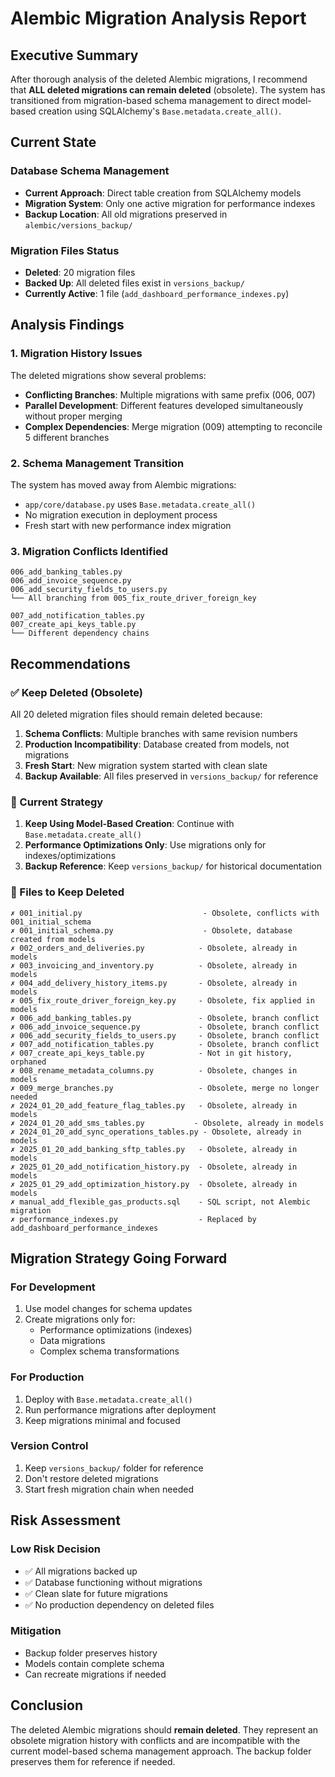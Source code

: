 # Alembic Migration Analysis Report

## Executive Summary

After thorough analysis of the deleted Alembic migrations, I recommend that **ALL deleted migrations can remain deleted** (obsolete). The system has transitioned from migration-based schema management to direct model-based creation using SQLAlchemy's `Base.metadata.create_all()`.

## Current State

### Database Schema Management
- **Current Approach**: Direct table creation from SQLAlchemy models
- **Migration System**: Only one active migration for performance indexes
- **Backup Location**: All old migrations preserved in `alembic/versions_backup/`

### Migration Files Status
- **Deleted**: 20 migration files
- **Backed Up**: All deleted files exist in `versions_backup/`
- **Currently Active**: 1 file (`add_dashboard_performance_indexes.py`)

## Analysis Findings

### 1. Migration History Issues
The deleted migrations show several problems:
- **Conflicting Branches**: Multiple migrations with same prefix (006, 007)
- **Parallel Development**: Different features developed simultaneously without proper merging
- **Complex Dependencies**: Merge migration (009) attempting to reconcile 5 different branches

### 2. Schema Management Transition
The system has moved away from Alembic migrations:
- `app/core/database.py` uses `Base.metadata.create_all()` 
- No migration execution in deployment process
- Fresh start with new performance index migration

### 3. Migration Conflicts Identified
```
006_add_banking_tables.py
006_add_invoice_sequence.py  
006_add_security_fields_to_users.py
└── All branching from 005_fix_route_driver_foreign_key

007_add_notification_tables.py
007_create_api_keys_table.py
└── Different dependency chains
```

## Recommendations

### ✅ Keep Deleted (Obsolete)
All 20 deleted migration files should remain deleted because:

1. **Schema Conflicts**: Multiple branches with same revision numbers
2. **Production Incompatibility**: Database created from models, not migrations
3. **Fresh Start**: New migration system started with clean slate
4. **Backup Available**: All files preserved in `versions_backup/` for reference

### 🔄 Current Strategy
1. **Keep Using Model-Based Creation**: Continue with `Base.metadata.create_all()`
2. **Performance Optimizations Only**: Use migrations only for indexes/optimizations
3. **Backup Reference**: Keep `versions_backup/` for historical documentation

### 📁 Files to Keep Deleted
```
✗ 001_initial.py                           - Obsolete, conflicts with 001_initial_schema
✗ 001_initial_schema.py                    - Obsolete, database created from models
✗ 002_orders_and_deliveries.py            - Obsolete, already in models
✗ 003_invoicing_and_inventory.py          - Obsolete, already in models
✗ 004_add_delivery_history_items.py       - Obsolete, already in models
✗ 005_fix_route_driver_foreign_key.py     - Obsolete, fix applied in models
✗ 006_add_banking_tables.py               - Obsolete, branch conflict
✗ 006_add_invoice_sequence.py             - Obsolete, branch conflict
✗ 006_add_security_fields_to_users.py     - Obsolete, branch conflict
✗ 007_add_notification_tables.py          - Obsolete, branch conflict
✗ 007_create_api_keys_table.py            - Not in git history, orphaned
✗ 008_rename_metadata_columns.py          - Obsolete, changes in models
✗ 009_merge_branches.py                   - Obsolete, merge no longer needed
✗ 2024_01_20_add_feature_flag_tables.py   - Obsolete, already in models
✗ 2024_01_20_add_sms_tables.py           - Obsolete, already in models
✗ 2024_01_20_add_sync_operations_tables.py - Obsolete, already in models
✗ 2025_01_20_add_banking_sftp_tables.py   - Obsolete, already in models
✗ 2025_01_20_add_notification_history.py  - Obsolete, already in models
✗ 2025_01_29_add_optimization_history.py  - Obsolete, already in models
✗ manual_add_flexible_gas_products.sql    - SQL script, not Alembic migration
✗ performance_indexes.py                  - Replaced by add_dashboard_performance_indexes
```

## Migration Strategy Going Forward

### For Development
1. Use model changes for schema updates
2. Create migrations only for:
   - Performance optimizations (indexes)
   - Data migrations
   - Complex schema transformations

### For Production
1. Deploy with `Base.metadata.create_all()`
2. Run performance migrations after deployment
3. Keep migrations minimal and focused

### Version Control
1. Keep `versions_backup/` folder for reference
2. Don't restore deleted migrations
3. Start fresh migration chain when needed

## Risk Assessment

### Low Risk Decision
- ✅ All migrations backed up
- ✅ Database functioning without migrations
- ✅ Clean slate for future migrations
- ✅ No production dependency on deleted files

### Mitigation
- Backup folder preserves history
- Models contain complete schema
- Can recreate migrations if needed

## Conclusion

The deleted Alembic migrations should **remain deleted**. They represent an obsolete migration history with conflicts and are incompatible with the current model-based schema management approach. The backup folder preserves them for reference if needed.